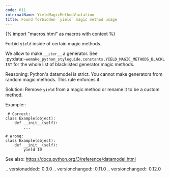 ```yaml
---
code: 611
internalName: YieldMagicMethodViolation
title: Found forbidden `yield` magic method usage
---
```


{% import "macros.html" as macros with context %}


Forbid ``yield`` inside of certain magic methods.

We allow to make ``__iter__`` a generator.
See
:py:data:`~wemake_python_styleguide.constants.YIELD_MAGIC_METHODS_BLACKLIST`
for the whole list of blacklisted generator magic methods.

Reasoning:
    Python's datamodel is strict.
    You cannot make generators from random magic methods.
    This rule enforces it.

Solution:
    Remove ``yield`` from a magic method
    or rename it to be a custom method.

Example::

     # Correct:
    class Example(object):
        def __init__(self):
            ...

    # Wrong:
    class Example(object):
        def __init__(self):
            yield 10

See also:
    https://docs.python.org/3/reference/datamodel.html

.. versionadded:: 0.3.0
.. versionchanged:: 0.11.0
.. versionchanged:: 0.12.0